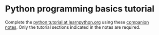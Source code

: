 # Python programming basics tutorial

Complete the [python tutorial at learnpython.org](http://www.learnpython.org) using these [companion notes](https://github.com/capprogram/2017bootcamp-general/blob/master/CompanionLearnPythonOrg.pdf). Only the tutorial sections indicated in the notes are required.
